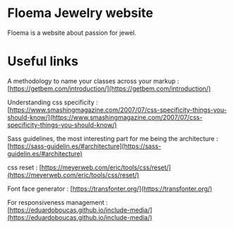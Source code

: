 # Floema Jewelry website

Floema is a website about passion for jewel.

# Useful links

A methodology to name your classes across your markup : [https://getbem.com/introduction/](https://getbem.com/introduction/)

Understanding css specificity : [https://www.smashingmagazine.com/2007/07/css-specificity-things-you-should-know/](https://www.smashingmagazine.com/2007/07/css-specificity-things-you-should-know/)

Sass guidelines, the most interesting part for me being the architecture : [https://sass-guidelin.es/#architecture](https://sass-guidelin.es/#architecture)

css reset : [https://meyerweb.com/eric/tools/css/reset/](https://meyerweb.com/eric/tools/css/reset/)

Font face generator : [https://transfonter.org/](https://transfonter.org/)

For responsiveness management : [https://eduardoboucas.github.io/include-media/](https://eduardoboucas.github.io/include-media/)